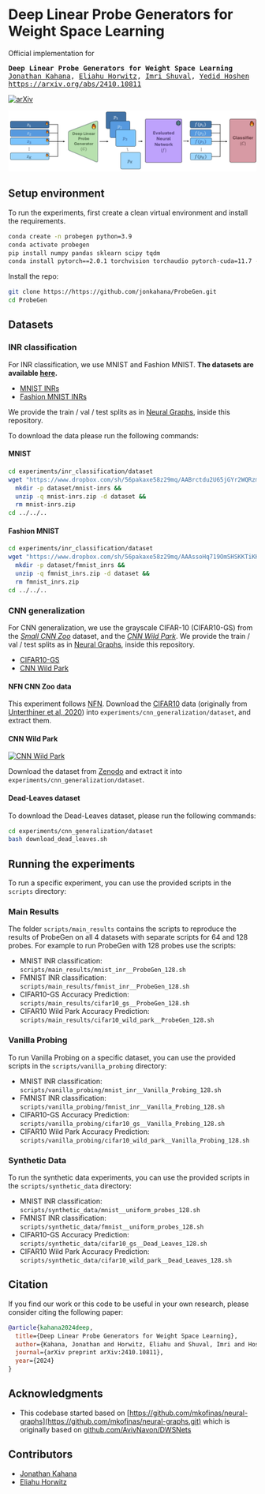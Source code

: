 # Deep Linear Probe Generators for Weight Space Learning

Official implementation for
<pre>
<b>Deep Linear Probe Generators for Weight Space Learning</b>
<a href="https://pages.cs.huji.ac.il/jonkahana/">Jonathan Kahana</a>, <a href="https://pages.cs.huji.ac.il/eliahu-horwitz/">Eliahu Horwitz</a>, <a href="https://www.linkedin.com/in/imri-shuval-23217b207/?originalSubdomain=il">Imri Shuval</a>, <a href="https://www.cs.huji.ac.il/~yedid/">Yedid Hoshen</a>
<a href="https://arxiv.org/abs/2410.10811">https://arxiv.org/abs/2410.10811</a> 
</pre>

[![arXiv](https://img.shields.io/badge/arXiv-2410.10811-b31b1b)](https://arxiv.org/abs/2410.10811)

<picture>
    <img alt="ProbeGen" src="assets/ProbeGen_diagram.png">
</picture>

## Setup environment

To run the experiments, first create a clean virtual environment and install the requirements.

```bash
conda create -n probegen python=3.9
conda activate probegen
pip install numpy pandas sklearn scipy tqdm
conda install pytorch==2.0.1 torchvision torchaudio pytorch-cuda=11.7 -c pytorch -c nvidia
```

Install the repo:

```bash
git clone https://https://github.com/jonkahana/ProbeGen.git
cd ProbeGen
```

## Datasets

### INR classification

For INR classification, we use MNIST and Fashion MNIST. **The datasets are available [here](https://www.dropbox.com/sh/56pakaxe58z29mq/AABtWNkRYroLYe_cE3c90DXVa?dl=0).**

- [MNIST INRs](https://www.dropbox.com/sh/56pakaxe58z29mq/AABtWNkRYroLYe_cE3c90DXVa?dl=0&preview=mnist-inrs.zip)
- [Fashion MNIST INRs](https://www.dropbox.com/sh/56pakaxe58z29mq/AABtWNkRYroLYe_cE3c90DXVa?dl=0&preview=fmnist_inrs.zip)

We provide the train / val / test splits as in [Neural Graphs](https://github.com/mkofinas/neural-graphs.git), inside this repository.

To download the data please run the following commands:

#### MNIST

```sh
cd experiments/inr_classification/dataset
wget "https://www.dropbox.com/sh/56pakaxe58z29mq/AABrctdu2U65jGYr2WQRzmMna/mnist-inrs.zip?dl=0" -O mnist-inrs.zip &&
  mkdir -p dataset/mnist-inrs &&
  unzip -q mnist-inrs.zip -d dataset &&
  rm mnist-inrs.zip
cd ../../..
```

#### Fashion MNIST

```sh
cd experiments/inr_classification/dataset
wget "https://www.dropbox.com/sh/56pakaxe58z29mq/AAAssoHq719OmSHSKKTiKKHGa/fmnist_inrs.zip?dl=0" -O fmnist_inrs.zip &&
  mkdir -p dataset/fmnist_inrs &&
  unzip -q fmnist_inrs.zip -d dataset &&
  rm fmnist_inrs.zip
cd ../../..
```

### CNN generalization

For CNN generalization, we use the grayscale CIFAR-10 (CIFAR10-GS) from the
[_Small CNN Zoo_](https://github.com/google-research/google-research/tree/master/dnn_predict_accuracy)
dataset, and the [_CNN Wild Park_](https://github.com/mkofinas/neural-graphs.git).
We provide the train / val / test splits as in [Neural Graphs](https://github.com/mkofinas/neural-graphs.git), inside this repository.

- [CIFAR10-GS](https://storage.cloud.google.com/gresearch/smallcnnzoo-dataset/cifar10.tar.xz)
- [CNN Wild Park](https://zenodo.org/records/12797219)

#### NFN CNN Zoo data

This experiment follows [NFN](https://arxiv.org/abs/2302.14040).
Download the
[CIFAR10](https://storage.cloud.google.com/gresearch/smallcnnzoo-dataset/cifar10.tar.xz)
data  (originally from [Unterthiner et al,
2020](https://github.com/google-research/google-research/tree/master/dnn_predict_accuracy))
into `experiments/cnn_generalization/dataset`, and extract them.

#### CNN Wild Park

[![CNN Wild Park](https://img.shields.io/badge/Zenodo-CNN%20Wild%20Park-blue?logo=zenodo)](https://doi.org/10.5281/zenodo.12797219)

Download the dataset from [Zenodo](https://doi.org/10.5281/zenodo.12797219) and extract it into `experiments/cnn_generalization/dataset`.


#### Dead-Leaves dataset

To download the Dead-Leaves dataset, please run the following commands:

```sh
cd experiments/cnn_generalization/dataset
bash download_dead_leaves.sh
```


## Running the experiments

To run a specific experiment, you can use the provided scripts in the `scripts` directory:

### Main Results

The folder `scripts/main_results` contains the scripts to reproduce the results of ProbeGen on all 4 datasets with separate scripts for 64 and 128 probes.
For example to run ProbeGen with 128 probes use the scripts:

- MNIST INR classification: `scripts/main_results/mnist_inr__ProbeGen_128.sh`
- FMNIST INR classification: `scripts/main_results/fmnist_inr__ProbeGen_128.sh`
- CIFAR10-GS Accuracy Prediction: `scripts/main_results/cifar10_gs__ProbeGen_128.sh`
- CIFAR10 Wild Park Accuracy Prediction: `scripts/main_results/cifar10_wild_park__ProbeGen_128.sh`

### Vanilla Probing

To run Vanilla Probing on a specific dataset, you can use the provided scripts in the `scripts/vanilla_probing` directory:

- MNIST INR classification: `scripts/vanilla_probing/mnist_inr__Vanilla_Probing_128.sh`
- FMNIST INR classification: `scripts/vanilla_probing/fmnist_inr__Vanilla_Probing_128.sh`
- CIFAR10-GS Accuracy Prediction: `scripts/vanilla_probing/cifar10_gs__Vanilla_Probing_128.sh`
- CIFAR10 Wild Park Accuracy Prediction: `scripts/vanilla_probing/cifar10_wild_park__Vanilla_Probing_128.sh`


### Synthetic Data

To run the synthetic data experiments, you can use the provided scripts in the `scripts/synthetic_data` directory:

- MNIST INR classification: `scripts/synthetic_data/mnist__uniform_probes_128.sh`
- FMNIST INR classification: `scripts/synthetic_data/fmnist__uniform_probes_128.sh`
- CIFAR10-GS Accuracy Prediction: `scripts/synthetic_data/cifar10_gs__Dead_Leaves_128.sh`
- CIFAR10 Wild Park Accuracy Prediction: `scripts/synthetic_data/cifar10_wild_park__Dead_Leaves_128.sh`

## Citation

If you find our work or this code to be useful in your own research, please consider citing the following paper:

```bib
@article{kahana2024deep,
  title={Deep Linear Probe Generators for Weight Space Learning},
  author={Kahana, Jonathan and Horwitz, Eliahu and Shuval, Imri and Hoshen, Yedid},
  journal={arXiv preprint arXiv:2410.10811},
  year={2024}
}
```

## Acknowledgments

- This codebase started based on [https://github.com/mkofinas/neural-graphs](https://github.com/mkofinas/neural-graphs.git) which is originally based on [github.com/AvivNavon/DWSNets](https://github.com/AvivNavon/DWSNets)

## Contributors

- [Jonathan Kahana](https://pages.cs.huji.ac.il/jonkahana/)
- [Eliahu Horwitz](https://pages.cs.huji.ac.il/eliahu-horwitz/)

